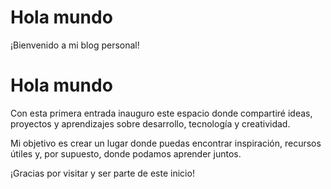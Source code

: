 # Hola mundo

¡Bienvenido a mi blog personal!

# Hola mundo

Con esta primera entrada inauguro este espacio donde compartiré ideas, proyectos y aprendizajes sobre desarrollo, tecnología y creatividad.


Mi objetivo es crear un lugar donde puedas encontrar inspiración, recursos útiles y, por supuesto, donde podamos aprender juntos.





¡Gracias por visitar y ser parte de este inicio!
